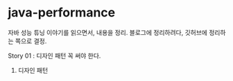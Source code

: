 # java-performance
자바 성능 튜닝 이야기를 읽으면서, 내용을 정리.
블로그에 정리하려다, 깃허브에 정리하는 쪽으로 결정.


Story 01 : 디자인 패턴 꼭 써야 한다.

1. 디자인 패턴
